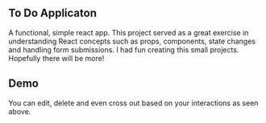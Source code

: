 ## To Do Applicaton
A functional, simple react app. This project served as a great exercise in understanding React concepts such as props, components, state changes and handling form submissions. I had fun creating this small projects. Hopefully there will be more!

## Demo



You can edit, delete and even cross out based on your interactions as seen above.
